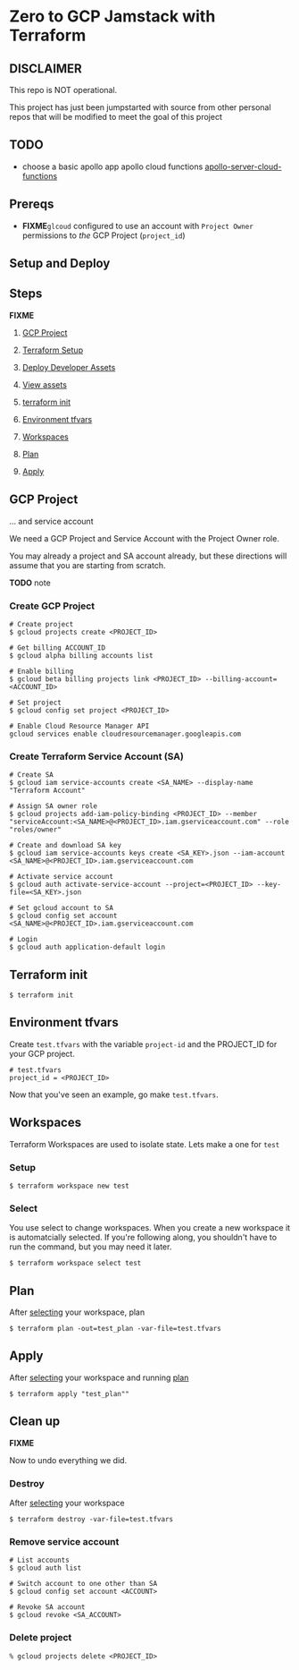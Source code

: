 # Zero to GCP Jamstack with Terraform

## DISCLAIMER
 This repo is NOT operational. 
 
 This project has just been jumpstarted with source from other personal repos that will be modified to meet the goal of this project

## TODO
* choose a basic apollo app apollo cloud functions [apollo-server-cloud-functions](https://www.npmjs.com/package/apollo-server-cloud-functions)


## Prereqs
* **FIXME**`glcoud` configured to use an account with `Project Owner` permissions to _the_ GCP Project (`project_id`)

## Setup and Deploy

## Steps
**FIXME**

1. [GCP Project](#gcp-project)
2. [Terraform Setup](#terraform)
4. [Deploy Developer Assets](#deploy-developer-assets)
5. [View assets](#view-assets)

1. [terraform init](#terraform-init)
1. [Environment tfvars](#environment-tfvars)
2. [Workspaces](#workspaces)
3. [Plan](#plan)
4. [Apply](#apply)

## GCP Project
... and service account

We need a GCP Project and Service Account with the Project Owner role. 

You may already a project and SA account already, but these directions will assume that you are starting from scratch.

**TODO** note 

### Create GCP Project

```
# Create project
$ gcloud projects create <PROJECT_ID>

# Get billing ACCOUNT_ID
$ gcloud alpha billing accounts list

# Enable billing
$ gcloud beta billing projects link <PROJECT_ID> --billing-account=<ACCOUNT_ID>

# Set project
$ gcloud config set project <PROJECT_ID>

# Enable Cloud Resource Manager API
gcloud services enable cloudresourcemanager.googleapis.com
```

### Create Terraform Service Account (SA)

```
# Create SA
$ gcloud iam service-accounts create <SA_NAME> --display-name "Terraform Account"

# Assign SA owner role
$ gcloud projects add-iam-policy-binding <PROJECT_ID> --member "serviceAccount:<SA_NAME>@<PROJECT_ID>.iam.gserviceaccount.com" --role "roles/owner"

# Create and download SA key
$ gcloud iam service-accounts keys create <SA_KEY>.json --iam-account <SA_NAME>@<PROJECT_ID>.iam.gserviceaccount.com

# Activate service account 
$ gcloud auth activate-service-account --project=<PROJECT_ID> --key-file=<SA_KEY>.json

# Set gcloud account to SA
$ gcloud config set account <SA_NAME>@<PROJECT_ID>.iam.gserviceaccount.com

# Login
$ gcloud auth application-default login
```

## Terraform init

```
$ terraform init
```

## Environment tfvars

Create `test.tfvars` with the variable `project-id` and the PROJECT_ID for your GCP project.

```
# test.tfvars
project_id = <PROJECT_ID>
```
 
Now that you've seen an example, go make `test.tfvars`.

## Workspaces

Terraform Workspaces are used to isolate state. Lets make a one for `test`

### Setup
```
$ terraform workspace new test
```

### Select
You use select to change workspaces. When you create a new workspace it is automatcially selected. If you're following along, you shouldn't have to run the command, but you may need it later.

```
$ terraform workspace select test
```

## Plan
After [selecting](#select) your workspace, plan

```
$ terraform plan -out=test_plan -var-file=test.tfvars
```

## Apply

After [selecting](#select) your workspace and running [plan](#plan)
```
$ terraform apply "test_plan""
```

## Clean up
**FIXME**

Now to undo everything we did.

### Destroy
After [selecting](#select) your workspace
```
$ terraform destroy -var-file=test.tfvars
```

### Remove service account

```
# List accounts
$ gcloud auth list

# Switch account to one other than SA
$ gcloud config set account <ACCOUNT>

# Revoke SA account
$ gcloud revoke <SA_ACCOUNT>
```

### Delete project

```
% gcloud projects delete <PROJECT_ID>
```

